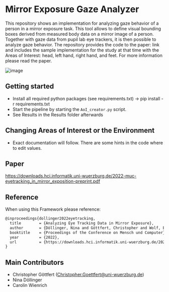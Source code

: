 # Mirror Exposure Gaze Analyzer
This repository shows an implementation for analyzing gaze behavior of a person in a mirror exposure task. This tool allows to define visual bounding boxes derived from measured body data on a mirror image of a person. Together with gaze data from pupil lab eye trackers, it is then possible to analyze gaze behavior. The repository provides the code to the paper: link and includes the sample implementation for the study at that time with the Areas of Interest: head, left hand, right hand, and feet. For more information please read the paper. 

![image](https://user-images.githubusercontent.com/45085620/179250983-2a20af4e-2d1c-41cb-8a7f-ab4c4cdd67fe.png)



## Getting started
- Install all required python packages (see requirements.txt) -> pip install -r requirements.txt
- Start the pipeline by starting the `AoI_creator.py` script. 
- See Results in the Results folder afterwards

## Changing Areas of Interest or the Environment 
- Exact documentation will follow. There are some hints in the code where to edit values.


## Paper
https://downloads.hci.informatik.uni-wuerzburg.de/2022-muc-eyetracking_in_mirror_exposition-preprint.pdf

## Reference
When using this Framework please reference: 
````latex
@inproceedings{dollinger2022eyetracking,
  title        = {Analyzing Eye Tracking Data in Mirror Exposure},
  author       = {Döllinger, Nina and Göttfert, Christopher and Wolf, Erik and Mal, David and Latoschik, Marc Erich and Wienrich, Carolin},
  booktitle    = {Proceedings of the Conference on Mensch und Computer},
  year         = {2022},
  url          = {https://downloads.hci.informatik.uni-wuerzburg.de/2022-muc-eyetracking_in_mirror_exposition-preprint.pdf}
}
````

## Main Contributors

- Christopher Göttfert (Christopher.Goettfert@uni-wuerzburg.de)
- Nina Döllinger
- Carolin Wienrich 
